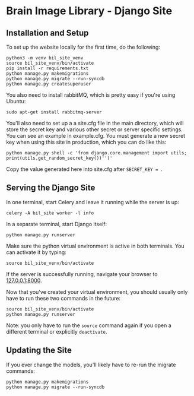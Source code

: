 # Brain Image Library - Django Site


## Installation and Setup

To set up the website locally for the first time, do the following:

    python3 -m venv bil_site_venv
    source bil_site_venv/bin/activate
    pip install -r requirements.txt
    python manage.py makemigrations
    python manage.py migrate --run-syncdb
    python manage.py createsuperuser

You also need to install rabbitMQ, which is pretty easy if you're using Ubuntu:

    sudo apt-get install rabbitmq-server

You'll also need to set up a a site.cfg file in the main directory, which will
store the secret key and various other secret or server specific settings. You
can see an example in example.cfg. You must generate a new secret key when
using this site in production, which you can do like this:

    python manage.py shell -c 'from django.core.management import utils; print(utils.get_random_secret_key())'')'

Copy the value generated here into site.cfg after `SECRET_KEY = `.

## Serving the Django Site

In one terminal, start Celery and leave it running while the server is up:

    celery -A bil_site worker -l info

In a separate terminal, start Django itself:

    python manage.py runserver

Make sure the python virtual environment is active in both terminals. You can
activate it by typing:

    source bil_site_venv/bin/activate

If the server is successfully running, navigate your browser to
[127.0.0.1:8000](127.0.0.1:8000).

Now that you've created your virtual environment, you should usually only have
to run these two commands in the future:

    source bil_site_venv/bin/activate
    python manage.py runserver

Note: you only have to run the `source` command again if you open a different
terminal or explicitly `deactivate`.

## Updating the Site

If you ever change the models, you'll likely have to re-run the migrate
commands:

    python manage.py makemigrations
    python manage.py migrate --run-syncdb
